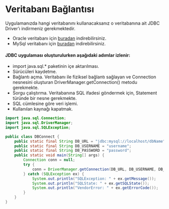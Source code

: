 # Veritabanı Bağlantısı

Uygulamanızda hangi veritabanını kullanacaksanız o veritabanına ait JDBC Driver’ı indirmeniz gerekmektedir.

- Oracle veritabanı için [buradan](https://www.oracle.com/database/technologies/appdev/jdbc-downloads.html) indirebilirsiniz.
- MySql veritabanı için [buradan](https://www.mysql.com/products/connector/) indirebilirsiniz.

#### JDBC uygulaması oluşturulurken aşağıdaki adımlar izlenir:
- import java.sql.* paketinin içe aktarılması.
- Sürücüleri kaydetme.
- Bağlantı açma. Veritabanı ile fiziksel bağlantı sağlayan ve Connection nesnesini oluşturan DriverManager.getConnection() metodu gerekmekte.
- Sorgu çalıştırma. Veritabanına SQL ifadesi göndermek için, Statement türünde bir nesne gerekmekte.
- SQL cümlesine göre veri işlemi.
- Kullanılan kaynağı kapatmak.

```java
import java.sql.Connection;
import java.sql.DriverManager;
import java.sql.SQLException;

public class DBConnect {
    public static final String DB_URL = "jdbc:mysql://localhost/dbName";
    public static final String DB_USERNAME = "username";
    public static final String DB_PASSWORD = "password";
    public static void main(String[] args) {
        Connection conn = null;
        try {
            conn = DriverManager.getConnection(DB_URL, DB_USERNAME, DB_PASSWORD);
        } catch (SQLException ex) {
            System.out.println("SQLException: " + ex.getMessage());
            System.out.println("SQLState: " + ex.getSQLState());
            System.out.println("VendorError: " + ex.getErrorCode());
        }
    }
}
```